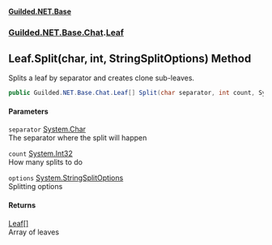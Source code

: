 
#### [Guilded.NET.Base](Guilded_NET_Base 'Guilded_NET_Base')
### [Guilded.NET.Base.Chat](Guilded_NET_Base#Guilded_NET_Base_Chat 'Guilded.NET.Base.Chat').[Leaf](Leaf 'Guilded.NET.Base.Chat.Leaf')
## Leaf.Split(char, int, StringSplitOptions) Method
Splits a leaf by separator and creates clone sub-leaves.  
```csharp
public Guilded.NET.Base.Chat.Leaf[] Split(char separator, int count, System.StringSplitOptions options=System.StringSplitOptions.None);
```

#### Parameters
<a name='Guilded_NET_Base_Chat_Leaf_Split(char_int_System_StringSplitOptions)_separator'></a>
`separator` [System.Char](https://docs.microsoft.com/en-us/dotnet/api/System.Char 'System.Char')  
The separator where the split will happen
  
<a name='Guilded_NET_Base_Chat_Leaf_Split(char_int_System_StringSplitOptions)_count'></a>
`count` [System.Int32](https://docs.microsoft.com/en-us/dotnet/api/System.Int32 'System.Int32')  
How many splits to do
  
<a name='Guilded_NET_Base_Chat_Leaf_Split(char_int_System_StringSplitOptions)_options'></a>
`options` [System.StringSplitOptions](https://docs.microsoft.com/en-us/dotnet/api/System.StringSplitOptions 'System.StringSplitOptions')  
Splitting options
  

#### Returns
[Leaf](Leaf 'Guilded.NET.Base.Chat.Leaf')[[]](https://docs.microsoft.com/en-us/dotnet/api/System.Array 'System.Array')  
Array of leaves
